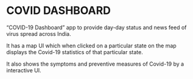 # COVID DASHBOARD

“COVID-19 Dashboard” app to provide day-day status and news feed of virus spread across India.

It has a map UI which when clicked on a particular state on the map displays the Covid-19 statistics of that particular state.

It also shows the symptoms and preventive measures of Covid-19 by a interactive UI.
